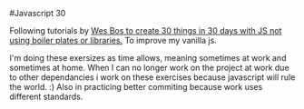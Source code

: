 #Javascript 30

Following tutorials by [Wes Bos to create 30 things in 30 days with JS not using boiler plates or libraries.](https://javascript30.com/)  To improve my vanilla js.

I'm doing these exersizes as time allows, meaning sometimes at work and sometimes at home. When I can no longer work on the project at work due to other dependancies i work on these exercises because javascript will rule the world. :) Also in practicing better commiting because work uses different standards.